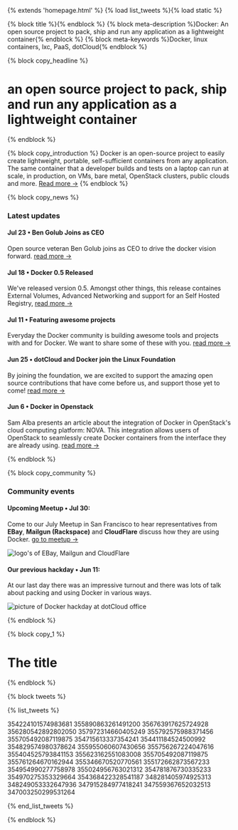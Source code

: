 ﻿{% extends 'homepage.html' %}
{% load list_tweets %}{% load static %}

{% block title %}{% endblock %}
{% block meta-description %}Docker: An open source project to pack, ship and run any application as a lightweight container{% endblock %}
{% block meta-keywords %}Docker, linux containers, lxc, PaaS, dotCloud{% endblock %}

{% block copy_headline %}

# an open source project to pack, ship and run any application as a lightweight container #

{% endblock %}


{% block copy_introduction %}
Docker is an open-source project to easily create lightweight, portable, self-sufficient containers from any application.
    The same container that a developer builds and tests on a laptop can run at scale, in production, on VMs, bare metal,
    OpenStack clusters, public clouds and more. <span class="read-more"><a href="{% url 'about' %}" title="About Docker">Read more -></a></span>
{% endblock %}


{% block copy_news %}
### Latest updates

#### Jul 23 • Ben Golub Joins as CEO
Open source veteran Ben Golub joins as CEO to drive the docker vision forward.
    <span class="read-more"><a href="http://finance.yahoo.com/news/dotcloud-appoints-ben-golub-chief-133000939.html">read more -></a></span>

#### Jul 18 • Docker 0.5 Released
We've released version 0.5. Amongst other things, this release containes External Volumes, Advanced Networking and
    support for an Self Hosted Registry,
    <span class="read-more"><a href="http://blog.docker.io/2013/07/docker-0-5-0-external-volumes-advanced-networking-self-hosted-registry/">read more -></a></span>

#### Jul 11 • Featuring awesome projects
Everyday the Docker community is building awesome tools and projects with and for Docker. We want to share some of these with you.
    <span class="read-more"><a href="http://blog.docker.io/2013/07/docker-projects-from-the-docker-community/">read more -></a></span>

#### Jun 25 • dotCloud and Docker join the Linux Foundation
By joining the foundation, we are excited to support the amazing open source contributions that have come before us, and support those yet to come!
    <span class="read-more"><a href="http://blog.docker.io/2013/06/dotcloud-and-docker-join-the-linux-foundation/">read more -></a></span>

#### Jun 6 • Docker in Openstack
Sam Alba presents an article about the integration of Docker in OpenStack's cloud computing platform: NOVA. This integration
    allows users of OpenStack to seamlessly create Docker containers from the interface they are already using.
    <span class="read-more"><a href="http://blog.docker.io/2013/06/openstack-docker-manage-linux-containers-with-nova/">read more -></a></span>

{% endblock %}


{% block copy_community %}
### Community events

#### Upcoming Meetup • Jul 30:
Come to our July Meetup in San Francisco to hear representatives from **EBay**, **Mailgun (Rackspace)** and **CloudFlare**
    discuss how they are using Docker.
    <span class="read-more"><a href="http://www.meetup.com/Docker-meetups/">go to meetup -></a></span>

<img src="{% static 'img/news/logos-combined.png' %}" title="logo's of EBay, Mailgun and CloudFlare">


#### Our previous hackday • Jun 11:
At our last day there was an impressive turnout and there was lots of talk about packing and using Docker in various
    ways.


<img src="{% static 'img/news/hackday_june_2013_brighter_400px.png' %}" alt="picture of Docker hackday at dotCloud office">

{% endblock %}


{% block copy_1 %}

# The title #

{% endblock %}


{% block tweets %}


{% list_tweets %}

354224101574983681
355890863261491200
356763917625724928
356280542892802050
357972314660405249
355792575988371456
355705492087119875
354715613337354241
354411184524500992
354829574980378624
355955060607430656
355756267224047616
355404525793841153
355623162551083008
355705492087119875
355761264670162944
355346670520770561
355172662873567233
354954990277758978
355024956763021312
354781876730335233
354970275353329664
354368422328541187
348281405974925313
348249053332647936
347915284977418241
347559367652032513
347003250299531264

{% end_list_tweets %}

{% endblock %}

